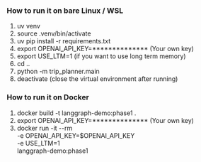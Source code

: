 ### How to run it on bare Linux / WSL

1. uv venv
2. source .venv/bin/activate
3. uv pip install -r requirements.txt
4. export OPENAI_API_KEY=************** (Your own key)
5. export USE_LTM=1 (if you want to use long term memory)
6. cd ..
7. python -m  trip_planner.main
8. deactivate (close the virtual environment after running)


### How to run it on Docker

1. docker build -t langgraph-demo:phase1 .
2. export OPENAI_API_KEY=************** (Your own key)
3. docker run -it --rm \
  -e OPENAI_API_KEY=$OPENAI_API_KEY \
  -e USE_LTM=1 \
  langgraph-demo:phase1
